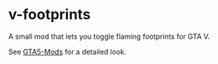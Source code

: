 # v-footprints

A small mod that lets you toggle flaming footprints for GTA V.

See [GTA5-Mods](https://www.gta5-mods.com/scripts/flaming-footprints) for a detailed look.

